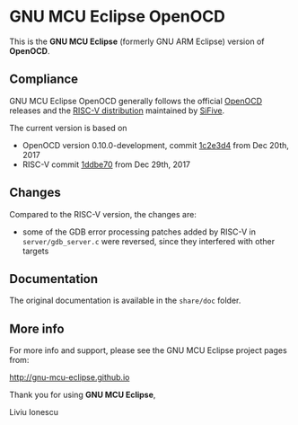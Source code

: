 # GNU MCU Eclipse OpenOCD

This is the **GNU MCU Eclipse** (formerly GNU ARM Eclipse) version of **OpenOCD**.

## Compliance

GNU MCU Eclipse OpenOCD generally follows the official [OpenOCD](http://openocd.org) releases and the [RISC-V distribution](https://github.com/riscv/riscv-openocd) 
maintained by [SiFive](https://www.sifive.com).

The current version is based on 

- OpenOCD version 0.10.0-development, commit [1c2e3d4](https://github.com/gnu-mcu-eclipse/openocd/commit/1c2e3d41de30c5e47d3fc8eda3de0a0a8229895a) from Dec 20th, 2017
- RISC-V commit [1ddbe70](https://github.com/gnu-mcu-eclipse/openocd/commit/1ddbe7044309f2c8642d290e489fa7ddf6a670ef) from Dec 29th, 2017

## Changes

Compared to the RISC-V version, the changes are:

* some of the GDB error processing patches added by RISC-V in `server/gdb_server.c` were reversed, since they interfered with other targets

## Documentation

The original documentation is available in the `share/doc` folder.

## More info

For more info and support, please see the GNU MCU Eclipse project pages from:

  http://gnu-mcu-eclipse.github.io

Thank you for using **GNU MCU Eclipse**,

Liviu Ionescu
